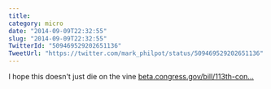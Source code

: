 ```yaml
---
title: 
category: micro
date: "2014-09-09T22:32:55"
slug: "2014-09-09T22:32:55"
TwitterId: "509469529202651136"
TweetUrl: "https://twitter.com/mark_philpot/status/509469529202651136"
---
```


I hope this doesn't just die on the vine
[beta.congress.gov/bill/113th-con…](https://beta.congress.gov/bill/113th-congress/senate-joint-resolution/19)
